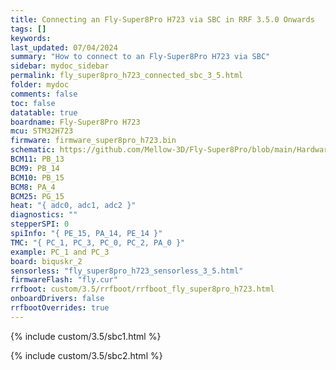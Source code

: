 ```yaml
---
title: Connecting an Fly-Super8Pro H723 via SBC in RRF 3.5.0 Onwards
tags: []
keywords: 
last_updated: 07/04/2024
summary: "How to connect to an Fly-Super8Pro H723 via SBC"
sidebar: mydoc_sidebar
permalink: fly_super8pro_h723_connected_sbc_3_5.html
folder: mydoc
comments: false
toc: false
datatable: true
boardname: Fly-Super8Pro H723
mcu: STM32H723
firmware: firmware_super8pro_h723.bin
schematic: https://github.com/Mellow-3D/Fly-Super8Pro/blob/main/Hardware/Super8Pro_Schematic.pdf
BCM11: PB_13
BCM9: PB_14
BCM10: PB_15
BCM8: PA_4
BCM25: PG_15
heat: "{ adc0, adc1, adc2 }"
diagnostics: ""
stepperSPI: 0
spiInfo: "{ PE_15, PA_14, PE_14 }"
TMC: "{ PC_1, PC_3, PC_0, PC_2, PA_0 }"
example: PC_1 and PC_3
board: biquskr_2
sensorless: "fly_super8pro_h723_sensorless_3_5.html"
firmwareFlash: "fly.cur"
rrfboot: custom/3.5/rrfboot/rrfboot_fly_super8pro_h723.html
onboardDrivers: false
rrfbootOverrides: true
---
```


{% include custom/3.5/sbc1.html %}

{% include custom/3.5/sbc2.html %}
